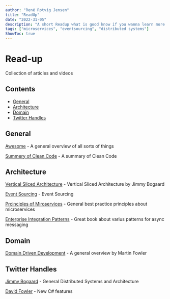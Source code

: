 ```yaml
---
author: "René Rotvig Jensen"
title: "ReadUp"
date: "2022-31-05"
description: "A short Readup what is good know if you wanna learn more about Microservices, distributed systems and event sourcing"
tags: ["microservices", "eventsourcing", "distributed systems"]
ShowToc: true
---
```


# Read-up
Collection of articles and videos 


## Contents

- [General](#general)
- [Architecture](#architecture)
- [Domain](#domain)
- [Twitter Handles](#twitter-handles)

## General
[Awesome](https://github.com/sindresorhus/awesome) - A general overview of all sorts of things

[Summery of Clean Code](https://gist.github.com/wojteklu/73c6914cc446146b8b533c0988cf8d29) - A summary of Clean Code

## Architecture
[Vertical Sliced Architecture](https://jimmybogard.com/vertical-slice-architecture/) - Vertical Sliced Architecture by Jimmy Bogaard

[Event Sourcing](https://martinfowler.com/eaaDev/EventSourcing.html#:~:text=The%20fundamental%20idea%20of%20Event,as%20the%20application%20state%20itself) - Event Sourcing

[Prcinciples of Miroservices](https://www.youtube.com/watch?v=PFQnNFe27kU) - General best practice principles about microservices

[Enterprise Integration Patterns](https://www.enterpriseintegrationpatterns.com/patterns/messaging/index.html) - Great book about varius patterns for async messaging

## Domain
[Domain Driven Development](https://martinfowler.com/tags/domain%20driven%20design.html) - A general overview by Martin Fowler

## Twitter Handles

[Jimmy Bogaard](https://twitter.com/jbogard?lang=en) - General Distributed Systems and Architecture

[David Fowler](https://twitter.com/davidfowl?ref_src=twsrc%5Egoogle%7Ctwcamp%5Eserp%7Ctwgr%5Eauthor) - New C# features
